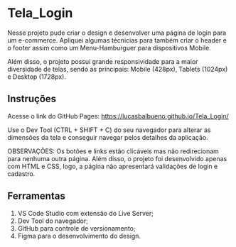 # Tela_Login

Nesse projeto pude criar o design e 
desenvolver uma página de login para um e-commerce. Apliquei algumas técnicias para também criar o header e o footer assim como um Menu-Hamburguer para dispositivos Mobile.

Além disso, o projeto possui grande responsividade para a maior diversidade de telas, sendo as principais: Mobile (428px), Tablets (1024px) e Desktop (1728px).

## Instruções

Acesse o link do GitHub Pages: https://lucasbalbueno.github.io/Tela_Login/

Use o Dev Tool (CTRL + SHIFT + C) do seu navegador para alterar as dimensões da tela e conseguir navegar pelos detalhes da aplicação.

OBSERVAÇÕES: Os botões e links estão clicáveis mas não redirecionam para nenhuma outra página. Além disso, o projeto foi desenvolvido apenas com HTML e CSS, logo, a página não apresentará validações de login e cadastro.

## Ferramentas

1. VS Code Studio com extensão do Live Server;
2. Dev Tool do navegador;
3. GitHub para controle de versionamento;
4. Figma para o desenvolvimento do design.